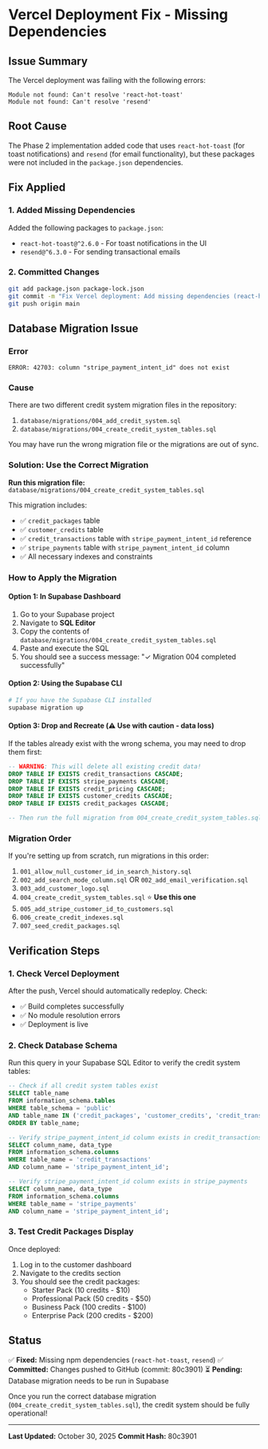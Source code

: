 # Vercel Deployment Fix - Missing Dependencies

## Issue Summary
The Vercel deployment was failing with the following errors:
```
Module not found: Can't resolve 'react-hot-toast'
Module not found: Can't resolve 'resend'
```

## Root Cause
The Phase 2 implementation added code that uses `react-hot-toast` (for toast notifications) and `resend` (for email functionality), but these packages were not included in the `package.json` dependencies.

## Fix Applied

### 1. Added Missing Dependencies
Added the following packages to `package.json`:
- `react-hot-toast@^2.6.0` - For toast notifications in the UI
- `resend@^6.3.0` - For sending transactional emails

### 2. Committed Changes
```bash
git add package.json package-lock.json
git commit -m "Fix Vercel deployment: Add missing dependencies (react-hot-toast, resend)"
git push origin main
```

## Database Migration Issue

### Error
```
ERROR: 42703: column "stripe_payment_intent_id" does not exist
```

### Cause
There are two different credit system migration files in the repository:
1. `database/migrations/004_add_credit_system.sql`
2. `database/migrations/004_create_credit_system_tables.sql`

You may have run the wrong migration file or the migrations are out of sync.

### Solution: Use the Correct Migration

**Run this migration file:** `database/migrations/004_create_credit_system_tables.sql`

This migration includes:
- ✅ `credit_packages` table
- ✅ `customer_credits` table  
- ✅ `credit_transactions` table with `stripe_payment_intent_id` reference
- ✅ `stripe_payments` table with `stripe_payment_intent_id` column
- ✅ All necessary indexes and constraints

### How to Apply the Migration

#### Option 1: In Supabase Dashboard
1. Go to your Supabase project
2. Navigate to **SQL Editor**
3. Copy the contents of `database/migrations/004_create_credit_system_tables.sql`
4. Paste and execute the SQL
5. You should see a success message: "✓ Migration 004 completed successfully"

#### Option 2: Using the Supabase CLI
```bash
# If you have the Supabase CLI installed
supabase migration up
```

#### Option 3: Drop and Recreate (⚠️ Use with caution - data loss)
If the tables already exist with the wrong schema, you may need to drop them first:

```sql
-- WARNING: This will delete all existing credit data!
DROP TABLE IF EXISTS credit_transactions CASCADE;
DROP TABLE IF EXISTS stripe_payments CASCADE;
DROP TABLE IF EXISTS credit_pricing CASCADE;
DROP TABLE IF EXISTS customer_credits CASCADE;
DROP TABLE IF EXISTS credit_packages CASCADE;

-- Then run the full migration from 004_create_credit_system_tables.sql
```

### Migration Order
If you're setting up from scratch, run migrations in this order:
1. `001_allow_null_customer_id_in_search_history.sql`
2. `002_add_search_mode_column.sql` OR `002_add_email_verification.sql`
3. `003_add_customer_logo.sql`
4. `004_create_credit_system_tables.sql` ⭐ **Use this one**
5. `005_add_stripe_customer_id_to_customers.sql`
6. `006_create_credit_indexes.sql`
7. `007_seed_credit_packages.sql`

## Verification Steps

### 1. Check Vercel Deployment
After the push, Vercel should automatically redeploy. Check:
- ✅ Build completes successfully
- ✅ No module resolution errors
- ✅ Deployment is live

### 2. Check Database Schema
Run this query in your Supabase SQL Editor to verify the credit system tables:

```sql
-- Check if all credit system tables exist
SELECT table_name 
FROM information_schema.tables 
WHERE table_schema = 'public' 
AND table_name IN ('credit_packages', 'customer_credits', 'credit_transactions', 'stripe_payments')
ORDER BY table_name;

-- Verify stripe_payment_intent_id column exists in credit_transactions
SELECT column_name, data_type 
FROM information_schema.columns 
WHERE table_name = 'credit_transactions' 
AND column_name = 'stripe_payment_intent_id';

-- Verify stripe_payment_intent_id column exists in stripe_payments
SELECT column_name, data_type 
FROM information_schema.columns 
WHERE table_name = 'stripe_payments' 
AND column_name = 'stripe_payment_intent_id';
```

### 3. Test Credit Packages Display
Once deployed:
1. Log in to the customer dashboard
2. Navigate to the credits section
3. You should see the credit packages:
   - Starter Pack (10 credits - $10)
   - Professional Pack (50 credits - $50)
   - Business Pack (100 credits - $100)
   - Enterprise Pack (200 credits - $200)

## Status

✅ **Fixed:** Missing npm dependencies (`react-hot-toast`, `resend`)
✅ **Committed:** Changes pushed to GitHub (commit: 80c3901)
⏳ **Pending:** Database migration needs to be run in Supabase

Once you run the correct database migration (`004_create_credit_system_tables.sql`), the credit system should be fully operational!

---

**Last Updated:** October 30, 2025
**Commit Hash:** 80c3901
